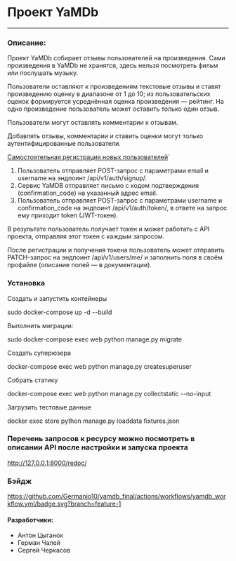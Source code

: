# Проект YaMDb 
------- 
### Описание: 
 
Проект YaMDb собирает отзывы пользователей на произведения. Сами произведения в YaMDb не хранятся, здесь нельзя посмотреть фильм или послушать музыку. 
 
Пользователи оставляют к произведениям текстовые отзывы и ставят произведению оценку в диапазоне от 1 до 10; из пользовательских оценок формируется усреднённая оценка произведения — рейтинг. На одно произведение пользователь может оставить только один отзыв. 
 
Пользователи могут оставлять комментарии к отзывам. 
 
Добавлять отзывы, комментарии и ставить оценки могут только аутентифицированные пользователи. 
 
<u>Самостоятельная регистрация новых пользователей</u>` 
1. Пользователь отправляет POST-запрос с параметрами email и username на эндпоинт /api/v1/auth/signup/. 
2. Сервис YaMDB отправляет письмо с кодом подтверждения (confirmation_code) на указанный адрес email. 
3. Пользователь отправляет POST-запрос с параметрами username и confirmation_code на эндпоинт /api/v1/auth/token/, в ответе на запрос ему приходит token (JWT-токен). 
 
В результате пользователь получает токен и может работать с API проекта, отправляя этот токен с каждым запросом. 
 
После регистрации и получения токена пользователь может отправить PATCH-запрос на эндпоинт /api/v1/users/me/ и заполнить поля в своём профайле (описание полей — в документации). 
 
### Установка 
Создать и запустить контейнеры 
 
sudo docker-compose up -d --build 
 
Выполнить миграции: 
 
sudo docker-compose exec web python manage.py migrate 
 
Создать суперюзера 
 
docker-compose exec web python manage.py createsuperuser 
 
Собрать статику 
 
docker-compose exec web python manage.py collectstatic --no-input  
 
Загрузить тестовые данные 
 
docker exec store python manage.py loaddata fixtures.json 
### Перечень запросов к ресурсу можно посмотреть в описании API после настройки и запуска проекта 
 
http://127.0.0.1:8000/redoc/ 


### Бэйдж

https://github.com/Germanio10/yamdb_final/actions/workflows/yamdb_workflow.yml/badge.svg?branch=feature-1

 
#### Разработчики: 
* Антон Цыганок 
* Герман Чалей 
* Сергей Черкасов 
